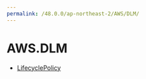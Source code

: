 ```yaml
---
permalink: /48.0.0/ap-northeast-2/AWS/DLM/
---
```


# AWS.DLM



* [LifecyclePolicy](LifecyclePolicy.md)